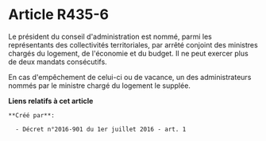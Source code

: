 # Article R435-6

Le président du conseil d'administration est nommé, parmi les représentants des collectivités territoriales, par arrêté
conjoint des ministres chargés du logement, de l'économie et du budget. Il ne peut exercer plus de deux mandats consécutifs. 

En cas d'empêchement de celui-ci ou de vacance, un des administrateurs nommés par le ministre chargé du logement le supplée.

**Liens relatifs à cet article**

	**Créé par**:

	  - Décret n°2016-901 du 1er juillet 2016 - art. 1
